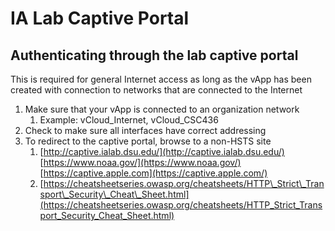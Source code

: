 # IA Lab Captive Portal

## Authenticating through the lab captive portal

This is required for general Internet access as long as the vApp has been created with connection to networks that are connected to the Internet

1. Make sure that your vApp is connected to an organization network
   1. Example: vCloud\_Internet, vCloud\_CSC436
2. Check to make sure all interfaces have correct addressing
3. To redirect to the captive portal, browse to a non-HSTS site
   1. [http://captive.ialab.dsu.edu/](http://captive.ialab.dsu.edu/) [https://www.noaa.gov/](https://www.noaa.gov/) [https://captive.apple.com](https://captive.apple.com/)
   2. [https://cheatsheetseries.owasp.org/cheatsheets/HTTP\_Strict\_Transport\_Security\_Cheat\_Sheet.html](https://cheatsheetseries.owasp.org/cheatsheets/HTTP_Strict_Transport_Security_Cheat_Sheet.html)

## 

